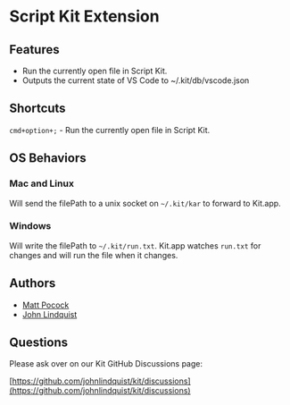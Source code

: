 # Script Kit Extension

## Features

- Run the currently open file in Script Kit.
- Outputs the current state of VS Code to ~/.kit/db/vscode.json

## Shortcuts

`cmd+option+;` - Run the currently open file in Script Kit.

## OS Behaviors

### Mac and Linux

Will send the filePath to a unix socket on `~/.kit/kar` to forward to Kit.app.

### Windows

Will write the filePath to `~/.kit/run.txt`. Kit.app watches `run.txt` for changes and will run the file when it changes.

## Authors

- [Matt Pocock](https://github.com/mattpocock)
- [John Lindquist](https://github.com/johnlindquist)

## Questions

Please ask over on our Kit GitHub Discussions page:

[https://github.com/johnlindquist/kit/discussions](https://github.com/johnlindquist/kit/discussions)